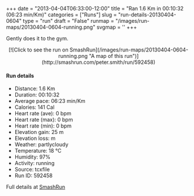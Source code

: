 +++
date = "2013-04-04T06:33:00-12:00"
title = "Ran 1.6 Km in 00:10:32 (06:23 min/Km)"
categories = ["Runs"]
slug = "run-details-20130404-0604"
type = "run"
draft = "False"
runmap = "/images/run-maps/20130404-0604-running.png"
svgmap = '<polyline points="0 93, 1 92, 1 91, 1 89, 2 88, 3 87, 5 85, 7 85, 8 86, 10 85, 12 86, 13 86, 16 87, 18 87, 19 88, 20 87, 21 86, 21 84, 22 84, 23 83, 24 82, 24 81, 25 79, 25 78, 26 77, 27 76, 28 75, 29 74, 31 72, 31 70, 32 69, 33 68, 33 67, 34 65, 35 65, 36 64, 37 63, 39 61, 43 58, 44 57, 45 56, 46 55, 48 53, 49 53, 50 51, 52 50, 54 48, 55 47, 56 46, 57 45, 58 44, 61 42, 62 41, 63 40, 64 39, 66 37, 67 36, 68 35, 71 31, 72 29, 74 28, 75 27, 76 26, 79 24, 80 23, 82 21, 84 18, 86 16, 91 12, 92 11, 93 9, 94 8, 95 8, 96 8, 97 9, 98 10, 99 11, 100 12, 100 13">'
+++

Gently does it to the gym. 



<!--more-->

<center>
[![Click to see the run on SmashRun](/images/run-maps/20130404-0604-running.png "A map of this run")](http://smashrun.com/peter.smith/run/592458)
</center>

#### Run details

* Distance: 1.6 Km
* Duration: 00:10:32
* Average pace: 06:23 min/Km
* Calories: 141 Cal
* Heart rate (ave): 0 bpm
* Heart rate (max): 0 bpm
* Heart rate (min): 0 bpm
* Elevation gain: 25 m
* Elevation loss:  m
* Weather: partlycloudy
* Temperature: 18 &deg;C
* Humidity: 97%
* Activity: running
* Source: tcxfile
* Run ID: 592458

Full details at [SmashRun](http://smashrun.com/peter.smith/run/592458)